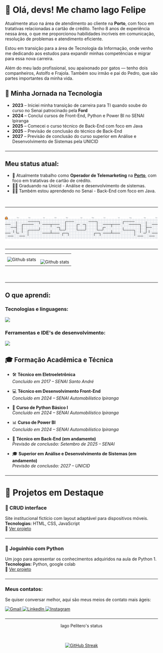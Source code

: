 # 👋 Olá, devs! Me chamo **Iago Felipe**

<p align="left">
Atualmente atuo na área de atendimento ao cliente na <strong>Porto</strong>, com foco em tratativas relacionadas a cartão de crédito. Tenho 8 anos de experiência nessa área, o que me proporcionou habilidades incríveis em comunicação, resolução de problemas e atendimento eficiente.

Estou em transição para a área de Tecnologia da Informação, onde venho me dedicando aos estudos para expandir minhas competências e migrar para essa nova carreira.

Além do meu lado profissional, sou apaixonado por gatos — tenho dois companheiros, Astolfo e Frajola. Também sou irmão e pai do Pedro, que são partes importantes da minha vida.
</p>

## 📅 Minha Jornada na Tecnologia
  
- **2023** – Iniciei minha transição de carreira para TI quando soube do curso no Senai patrocinado pela **Ford**
- **2024** – Concluí cursos de Front-End, Python e Power BI no SENAI Ipiranga
- **2025** – Comecei o curso técnico de Back-End com foco em Java  
- **2025** – Previsão de conclusão do técnico de Back-End  
- **2027** – Previsão de conclusão do curso superior em Análise e Desenvolvimento de Sistemas pela UNICID  


###
---

## Meu status atual:

- 👷 Atualmente trabalho como **Operador de Telemarketing** na [**Porto**](https://www.portoseguro.com.br/), com foco em tratativas de cartão de crédito.
- 👨‍🏫 Graduando na Unicid - Análise e desenvolvimento de sistemas. 
- 👨‍🏫 Também estou aprendendo no Senai - Back-End com foco em Java.
<br/> 

---
<br>

<picture>
  <source media="(prefers-color-scheme: dark)" srcset="https://raw.githubusercontent.com/IagoPelitero/IagoPelitero/output/pacman-contribution-graph-dark.svg">
  <source media="(prefers-color-scheme: light)" srcset="https://raw.githubusercontent.com/IagoPelitero/IagoPelitero/output/pacman-contribution-graph.svg">
  <img alt="pacman contribution graph" src="https://raw.githubusercontent.com/IagoPelitero/IagoPelitero/output/pacman-contribution-graph.svg">
</picture>

###
---

<table>
  <tr>
    <td>
       <img align="left" src="https://github-readme-stats.vercel.app/api?username=IagoPelitero&show_icons=true&theme=radical" alt="Github stats" />
    </td>
    <td>
<br/>
<img align="left" src="https://github-readme-stats.vercel.app/api/top-langs/?username=IagoPelitero&layout=compact" alt="Github stats" />
 </td>
  </tr>
</table><br/>

### 
---


## O que aprendi:

### Tecnologias e linguagens:
<p align="left">
  <a href="https://skillicons.dev">
    <img src="https://skillicons.dev/icons?i=html,css,js,java,py&theme=light" />
  </a>
</p>

### Ferramentas e IDE's de desenvolvimento:
<p align="left">
  <a href="https://skillicons.dev">
    <img src="https://skillicons.dev/icons?i=java,figma,git,github,figma,eclipse,npm,vscode,spring,mysql&theme=light" />
  </a>
</p>

## 🎓 Formação Acadêmica e Técnica

- 🛠️ **Técnico em Eletroeletrônica**  
  *Concluído em 2017 – SENAI Santo André*

- 💻 **Técnico em Desenvolvimento Front-End**  
  *Concluído em 2024 – SENAI Automobilístico Ipiranga*

- 🐍 **Curso de Python Básico I**  
  *Concluído em 2024 – SENAI Automobilístico Ipiranga*

- 📊 **Curso de Power BI**  
  *Concluído em 2024 – SENAI Automobilístico Ipiranga*

- 🔧 **Técnico em Back-End (em andamento)**  
  *Previsão de conclusão: Setembro de 2025 – SENAI*

- 🎓 **Superior em Análise e Desenvolvimento de Sistemas (em andamento)**  
  *Previsão de conclusão: 2027 – UNICID*
###
---

# 🚀 Projetos em Destaque

### 📱 CRUD interface
Site institucional fictício com layout adaptável para dispositivos móveis.  
**Tecnologias:** HTML, CSS, JavaScript  
🔗 [Ver projeto](https://github.com/IagoPelitero/Front-End-Senai-Noite-T10/tree/main/CRUD%20user%20interface)
###
---
### 🐍 Joguinhio com Python
Um jogo para apresentar os conhecimentos adquiridos na aula de Python 1.  
**Tecnologias:** Python, google colab  
🔗 [Ver projeto](https://github.com/IagoPelitero/Python-basico-1-Senai/blob/main/JoguinhoComPython.py)
###
---
### Meus contatos: 

Se quiser conversar melhor, aqui são meus meios de contato mais ágeis:

<p align="left">
  <a href="mailto:p.iago.ip@gmail.com" title="Gmail">
    <img src="https://img.shields.io/badge/-Gmail-FF0000?style=flat-square&labelColor=FF0000&logo=gmail&logoColor=white" alt="Gmail"/>
  </a>
  <a align="center" href="https://www.linkedin.com/in/iagopelitero/" target="_blank">
    <img src="https://img.shields.io/badge/-Linkedin-0e76a8?style=flat-square&logo=Linkedin&logoColor=white&link=LINK-DO-SEU-LINKEDIN" alt="LinkedIn"/>
  </a>
  <a align="center" href="https://www.instagram.com/iagopelitero/" target="_blank">
    <img src="https://img.shields.io/badge/-Instagram-DF0174?style=flat-square&labelColor=DF0174&logo=instagram&logoColor=white&link=LINK-DO-SEU-INSTAGRAM" alt="Instagram"/>
  </a>
</p>

###
---
<p align="center">
  Iago Pelitero's status
</p>
<br><br>
<div align="center">
  <a href="#">
    <img src="https://github-readme-streak-stats.herokuapp.com?user=IagoPelitero&theme=transparent&hide_border=true&locale=pt_BR&exclude_days=Sun%2CSat&card_width=560" alt="GitHub Streak">
  </a>
</div>

<br><br>
